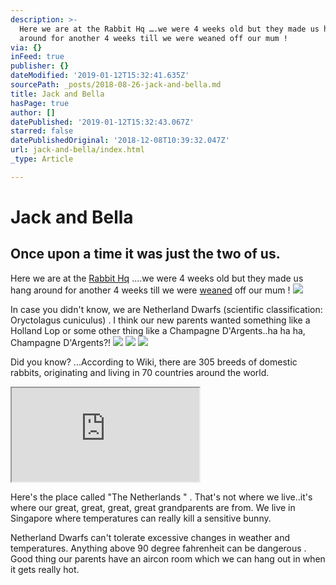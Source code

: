 ```yaml
---
description: >-
  Here we are at the Rabbit Hq ….we were 4 weeks old but they made us hang
  around for another 4 weeks till we were weaned off our mum ! 
via: {}
inFeed: true
publisher: {}
dateModified: '2019-01-12T15:32:41.635Z'
sourcePath: _posts/2018-08-26-jack-and-bella.md
title: Jack and Bella
hasPage: true
author: []
datePublished: '2019-01-12T15:32:43.067Z'
starred: false
datePublishedOriginal: '2018-12-08T10:39:32.047Z'
url: jack-and-bella/index.html
_type: Article

---
```

# Jack and Bella

## Once upon a time it was just the two of us.

Here we are at the [Rabbit Hq][0] ....we were 4 weeks old but they made us hang around for another 4 weeks till we were [weaned][1] off our mum ! ![](https://the-grid-user-content.s3-us-west-2.amazonaws.com/e217328a-d23a-4ce4-9042-e2c991afbdd4.jpg)

In case you didn't know, we are Netherland Dwarfs (scientific classification: Oryctolagus cuniculus) . I think our new parents wanted something like a Holland Lop or some other thing like a Champagne D'Argents..ha ha ha, Champagne D'Argents?!
![](https://s3-us-west-2.amazonaws.com/the-grid-img/p/ee7ad85891a06d3c71e3cf2d7d4cdd362c720b48.jpg)
![](https://s3-us-west-2.amazonaws.com/the-grid-img/p/edfdfeda8b55de87ecdb0170bef8221fdfb709e9.jpg)
![](https://s3-us-west-2.amazonaws.com/the-grid-img/p/d107a6cf7d6367114ab2e2e1bf8a06af49da79ca.jpg)

Did you know? ...According to Wiki, there are 305 breeds of domestic rabbits, originating and living in 70 countries around the world.

<iframe src="https://the-grid.github.io/ed-location/?latitude=51.83577752045248&amp;longitude=5.2734375&amp;zoom=3&amp;address=Netherlands" style=""></iframe>

Here's the place called "The Netherlands " . That's not where we live..it's where our great, great, great, great grandparents are from. We live in Singapore where temperatures can really kill a sensitive bunny.

Netherland Dwarfs can't tolerate excessive changes in weather and temperatures. Anything above 90 degree fahrenheit can be dangerous . Good thing our parents have an aircon room which we can hang out in when it gets really hot.

[0]: http://www.rabbithq.com.sg/default.php "Home of Winning Rabbits"
[1]: http://myhouserabbit.com/new-to-rabbits/about-baby-bunnies/